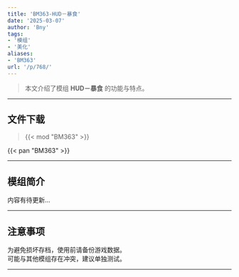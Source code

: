 ```yaml
---
title: 'BM363-HUD－暴食'
date: '2025-03-07'
author: 'Bny'
tags:
- '模组'
- '美化'
aliases:
- 'BM363'
url: '/p/768/'
---
```


> 本文介绍了模组 **HUD－暴食** 的功能与特点。

---

## 文件下载  

> {{< mod "BM363" >}}  

{{< pan "BM363" >}}  

---

## 模组简介

>  
内容有待更新...  

---

## 注意事项

>  
为避免损坏存档，使用前请备份游戏数据。  
可能与其他模组存在冲突，建议单独测试。  

---

